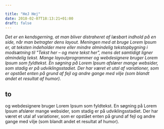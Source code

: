 ```yaml
---

title: "HeJ Hej"
date: 2018-02-07T18:13:21+01:00
draft: false
---
```


*Det er en kendsgerning, at man bliver distraheret af læsbart indhold på en side, når man betragter dens layout. Meningen med at bruge Lorem Ipsum er, at teksten indeholder mere eller mindre almindelig tekstopbygning i modsætning til "Tekst her – og mere tekst her", mens det samtidigt ligner almindelig tekst. Mange layoutprogrammer og webdesignere bruger Lorem Ipsum som fyldtekst. En søgning på Lorem Ipsum afslører mange websider, som stadig er på udviklingsstadiet. Der har været et utal af variationer, som er opstået enten på grund af fejl og andre gange med vilje (som blandt andet et resultat af humor).*


## to
og webdesignere bruger Lorem Ipsum som fyldtekst. En søgning på Lorem Ipsum afslører mange websider, som stadig er på udviklingsstadiet. Der har været et utal af variationer, som er opstået enten på grund af fejl og andre gange med vilje (som blandt andet et resultat af humor).
